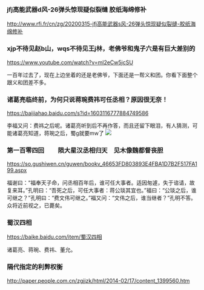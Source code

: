 ### jfj高能武器d风-26弹头惊现疑似裂缝 胶纸海绵修补
http://www.rfi.fr/cn/zg/20200315-jfj高能武器s风-26弹头惊现疑似裂缝-胶纸海绵修补

### xjp不待见赵b山，wqs不待见王j林，老佛爷和鬼子六是有巨大差别的
https://www.youtube.com/watch?v=ml2eCw5jcSU

一百年过去了，现在上边坐着的还是老佛爷，下面还是一帮义和团。你看下面整个跟义和团差不多。

### 诸葛亮临终前，为何只说蒋琬费祎可任丞相？原因很无奈！
https://baijiahao.baidu.com/s?id=1603116777884749586

李福又问：费祎之后呢。诸葛亮听到后不再作答，而且还留下眼泪，有人猜测，可能诸葛亮知道，蒋琬之后，蜀g就要mw了
![](https://ss2.baidu.com/6ONYsjip0QIZ8tyhnq/it/u=1320104720,2743212670&fm=173)

### 第一百零四回  　　陨大星汉丞相归天　见木像魏都督丧胆
https://so.gushiwen.cn/guwen/bookv_46653FD803893E4FBA1D7B2F517FA199.aspx

福谢曰：“福奉天子命，问丞相百年后，谁可任大事者。适因匆遽，失于谘请，故复来耳。”孔明曰：“吾死之后，可任大事者：蒋公琰其宜也。”福曰：“公琰之后，谁可继之？”孔明曰：“费文伟可继之。”福又问：“文伟之后，谁当继者？”孔明不答。众将近前视之，已薨矣。

### 蜀汉四相
https://baike.baidu.com/item/蜀汉四相

诸葛亮、蒋琬、费祎、董允。

### 隔代指定的利弊权衡
http://paper.people.com.cn/zgjjzk/html/2014-02/17/content_1399560.htm
